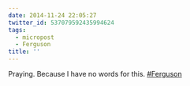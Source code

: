 ```yaml
---
date: 2014-11-24 22:05:27
twitter_id: 537079592435994624
tags:
  - micropost
  - Ferguson
title: ''
---
```


Praying. Because I have no words for this. [#Ferguson](https://twitter.com/hashtag/Ferguson)
